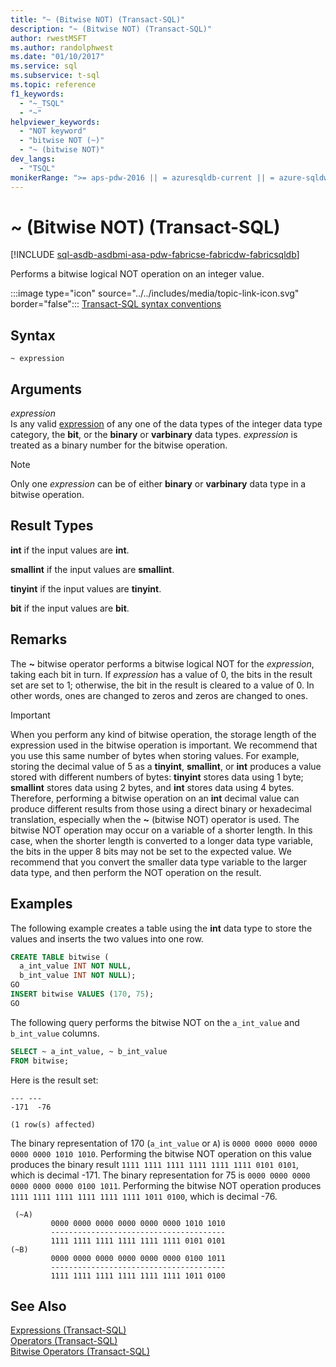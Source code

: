 ```yaml
---
title: "~ (Bitwise NOT) (Transact-SQL)"
description: "~ (Bitwise NOT) (Transact-SQL)"
author: rwestMSFT
ms.author: randolphwest
ms.date: "01/10/2017"
ms.service: sql
ms.subservice: t-sql
ms.topic: reference
f1_keywords:
  - "~_TSQL"
  - "~"
helpviewer_keywords:
  - "NOT keyword"
  - "bitwise NOT (~)"
  - "~ (bitwise NOT)"
dev_langs:
  - "TSQL"
monikerRange: ">= aps-pdw-2016 || = azuresqldb-current || = azure-sqldw-latest || >= sql-server-2016 || >= sql-server-linux-2017 || = azuresqldb-mi-current || =fabric"
---
```


# ~ (Bitwise NOT) (Transact-SQL)

[!INCLUDE [sql-asdb-asdbmi-asa-pdw-fabricse-fabricdw-fabricsqldb](../../includes/applies-to-version/sql-asdb-asdbmi-asa-pdw-fabricse-fabricdw-fabricsqldb.md)]

Performs a bitwise logical NOT operation on an integer value.  
  
:::image type="icon" source="../../includes/media/topic-link-icon.svg" border="false"::: [Transact-SQL syntax conventions](../../t-sql/language-elements/transact-sql-syntax-conventions-transact-sql.md)  
  
## Syntax  
  
```syntaxsql  
~ expression  
```  
  
## Arguments
 *expression*  
 Is any valid [expression](../../t-sql/language-elements/expressions-transact-sql.md) of any one of the data types of the integer data type category, the **bit**, or the **binary** or **varbinary** data types. *expression* is treated as a binary number for the bitwise operation.  
  
> [!NOTE]  
>  Only one *expression* can be of either **binary** or **varbinary** data type in a bitwise operation.  
  
## Result Types  
 **int** if the input values are **int**.  
  
 **smallint** if the input values are **smallint**.  
  
 **tinyint** if the input values are **tinyint**.  
  
 **bit** if the input values are **bit**.  
  
## Remarks  
 The **~** bitwise operator performs a bitwise logical NOT for the *expression*, taking each bit in turn. If *expression* has a value of 0, the bits in the result set are set to 1; otherwise, the bit in the result is cleared to a value of 0. In other words, ones are changed to zeros and zeros are changed to ones.  
  
> [!IMPORTANT]  
>  When you perform any kind of bitwise operation, the storage length of the expression used in the bitwise operation is important. We recommend that you use this same number of bytes when storing values. For example, storing the decimal value of 5 as a **tinyint**, **smallint**, or **int** produces a value stored with different numbers of bytes: **tinyint** stores data using 1 byte; **smallint** stores data using 2 bytes, and **int** stores data using 4 bytes. Therefore, performing a bitwise operation on an **int** decimal value can produce different results from those using a direct binary or hexadecimal translation, especially when the **~** (bitwise NOT) operator is used. The bitwise NOT operation may occur on a variable of a shorter length. In this case, when the shorter length is converted to a longer data type variable, the bits in the upper 8 bits may not be set to the expected value. We recommend that you convert the smaller data type variable to the larger data type, and then perform the NOT operation on the result.  
  
## Examples  
 The following example creates a table using the **int** data type to store the values and inserts the two values into one row.  
  
```sql  
CREATE TABLE bitwise (  
  a_int_value INT NOT NULL,  
  b_int_value INT NOT NULL); 
GO  
INSERT bitwise VALUES (170, 75);  
GO  
```  
  
 The following query performs the bitwise NOT on the `a_int_value` and `b_int_value` columns.  
  
```sql  
SELECT ~ a_int_value, ~ b_int_value  
FROM bitwise;  
```  
  
 Here is the result set:  
  
```  
--- ---   
-171  -76   
  
(1 row(s) affected)  
```  
  
 The binary representation of 170 (`a_int_value` or `A`) is `0000 0000 0000 0000 0000 0000 1010 1010`. Performing the bitwise NOT operation on this value produces the binary result `1111 1111 1111 1111 1111 1111 0101 0101`, which is decimal -171. The binary representation for 75 is `0000 0000 0000 0000 0000 0000 0100 1011`. Performing the bitwise NOT operation produces `1111 1111 1111 1111 1111 1111 1011 0100`, which is decimal -76.  
  
```  
 (~A)     
         0000 0000 0000 0000 0000 0000 1010 1010  
         ---------------------------------------  
         1111 1111 1111 1111 1111 1111 0101 0101  
(~B)     
         0000 0000 0000 0000 0000 0000 0100 1011  
         ---------------------------------------  
         1111 1111 1111 1111 1111 1111 1011 0100  
```  
  
 
## See Also  
 [Expressions &#40;Transact-SQL&#41;](../../t-sql/language-elements/expressions-transact-sql.md)   
 [Operators &#40;Transact-SQL&#41;](../../t-sql/language-elements/operators-transact-sql.md)   
 [Bitwise Operators &#40;Transact-SQL&#41;](../../t-sql/language-elements/bitwise-operators-transact-sql.md)  
  
  


